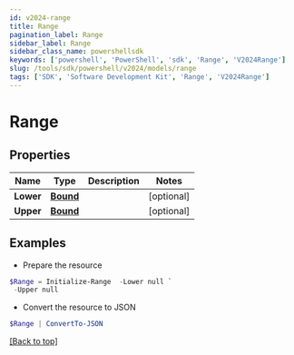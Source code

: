 ```yaml
---
id: v2024-range
title: Range
pagination_label: Range
sidebar_label: Range
sidebar_class_name: powershellsdk
keywords: ['powershell', 'PowerShell', 'sdk', 'Range', 'V2024Range'] 
slug: /tools/sdk/powershell/v2024/models/range
tags: ['SDK', 'Software Development Kit', 'Range', 'V2024Range']
---
```



# Range

## Properties

Name | Type | Description | Notes
------------ | ------------- | ------------- | -------------
**Lower** | [**Bound**](bound) |  | [optional] 
**Upper** | [**Bound**](bound) |  | [optional] 

## Examples

- Prepare the resource
```powershell
$Range = Initialize-Range  -Lower null `
 -Upper null
```

- Convert the resource to JSON
```powershell
$Range | ConvertTo-JSON
```


[[Back to top]](#) 

